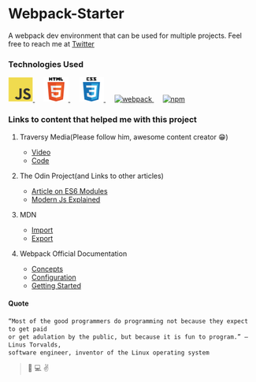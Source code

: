 # Webpack-Starter


<!-- 


![This is an image](https://github.com/hmjatt/hmjatt.github.io/blob/master/images/page1.jpg) -->


A webpack dev environment that can be used for multiple projects. Feel free to reach me at [Twitter](https://twitter.com/hmjatt/)



<!-- [Code](https://hmjatt.github.io/Tic_Tac_Toe/) -->



### Technologies Used

<a href="https://developer.mozilla.org/en-US/docs/Web/JavaScript" target="_blank" rel="noreferrer"> <img src="https://raw.githubusercontent.com/devicons/devicon/master/icons/javascript/javascript-original.svg" alt="javascript" width="50" height="50"/> </a>  &emsp;   <a href="https://www.w3.org/html/" target="_blank" rel="noreferrer"> <img src="https://raw.githubusercontent.com/devicons/devicon/master/icons/html5/html5-original-wordmark.svg" alt="html5" width="50" height="50"/> </a>  &emsp;   <a href="https://www.w3schools.com/css/" target="_blank" rel="noreferrer"> <img src="https://raw.githubusercontent.com/devicons/devicon/master/icons/css3/css3-original-wordmark.svg" alt="css3" width="50" height="50"/> </a>  &emsp;   <a href="https://webpack.js.org/" target="_blank" rel="noreferrer"> <img src="https://raw.githubusercontent.com/webpack/media/master/logo/logo-on-dark-bg.svg" alt="webpack" width="180" height="100"/> </a>  &emsp;   <a href="https://www.npmjs.com/" target="_blank" rel="noreferrer"> <img src="https://raw.githubusercontent.com/npm/logos/master/npm%20logo/npm-logo-red.svg" alt="npm" width="120" height="90"/> </a>



### Links to content that helped me with this project

1. Traversy Media(Please follow him, awesome content creator :grin:)
    - [Video](https://www.youtube.com/watch?v=IZGNcSuwBZs/)
    - [Code](https://github.com/bradtraversy/webpack-starter/) 

2. The Odin Project(and Links to other articles)
    - [Article on ES6 Modules](https://www.theodinproject.com/lessons/node-path-javascript-es6-modules)
    - [Modern Js Explained](https://peterxjang.com/blog/modern-javascript-explained-for-dinosaurs.html)

3. MDN
    - [Import](https://developer.mozilla.org/en-US/docs/Web/JavaScript/Reference/Statements/import)
    - [Export](https://developer.mozilla.org/en-US/docs/Web/JavaScript/Reference/Statements/export)

3. Webpack Official Documentation
    - [Concepts](https://webpack.js.org/concepts/)
    - [Configuration](https://webpack.js.org/configuration/)
    - [Getting Started](https://webpack.js.org/guides/getting-started/)



#### Quote

    “Most of the good programmers do programming not because they expect to get paid
    or get adulation by the public, but because it is fun to program.” — Linus Torvalds,
    software engineer, inventor of the Linux operating system
>  	
> :wave: :computer:	:v: